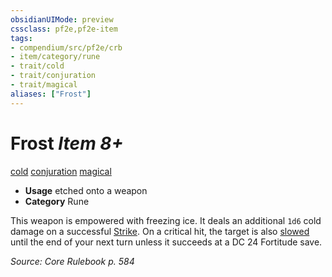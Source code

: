 ```yaml
---
obsidianUIMode: preview
cssclass: pf2e,pf2e-item
tags:
- compendium/src/pf2e/crb
- item/category/rune
- trait/cold
- trait/conjuration
- trait/magical
aliases: ["Frost"]
---
```

# Frost *Item 8+*  
[cold](/rules/traits/cold.md)  [conjuration](/rules/traits/conjuration.md)  [magical](/rules/traits/magical.md)  

- **Usage** etched onto a weapon
- **Category** Rune

This weapon is empowered with freezing ice. It deals an additional `1d6` cold damage on a successful [Strike](/rules/actions/strike.md). On a critical hit, the target is also [slowed](/rules/conditions.md#Slowed) until the end of your next turn unless it succeeds at a DC 24 Fortitude save.

*Source: Core Rulebook p. 584*